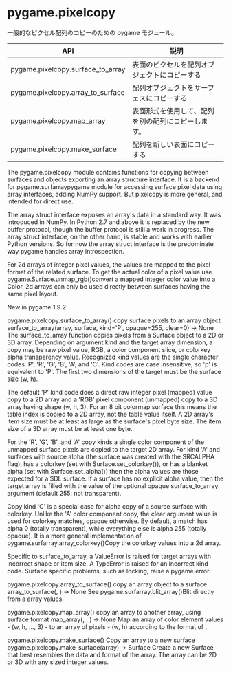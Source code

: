 # pygame.pixelcopy

一般的なピクセル配列のコピーのための pygame モジュール。

|                API                |                        説明                        |
| --------------------------------- | -------------------------------------------------- |
| pygame.pixelcopy.surface_to_array | 表面のピクセルを配列オブジェクトにコピーする       |
| pygame.pixelcopy.array_to_surface | 配列オブジェクトをサーフェスにコピーする           |
| pygame.pixelcopy.map_array        | 表面形式を使用して、配列を別の配列にコピーします。 |
| pygame.pixelcopy.make_surface     | 配列を新しい表面にコピーする                       |

The pygame.pixelcopy module contains functions for copying between surfaces and objects exporting an array structure interface. It is a backend for pygame.surfarraypygame module for accessing surface pixel data using array interfaces, adding NumPy support. But pixelcopy is more general, and intended for direct use.

The array struct interface exposes an array's data in a standard way. It was introduced in NumPy. In Python 2.7 and above it is replaced by the new buffer protocol, though the buffer protocol is still a work in progress. The array struct interface, on the other hand, is stable and works with earlier Python versions. So for now the array struct interface is the predominate way pygame handles array introspection.

For 2d arrays of integer pixel values, the values are mapped to the pixel format of the related surface. To get the actual color of a pixel value use pygame.Surface.unmap_rgb()convert a mapped integer color value into a Color. 2d arrays can only be used directly between surfaces having the same pixel layout.

New in pygame 1.9.2.

pygame.pixelcopy.surface_to_array()
copy surface pixels to an array object
surface_to_array(array, surface, kind='P', opaque=255, clear=0) -> None
The surface_to_array function copies pixels from a Surface object to a 2D or 3D array. Depending on argument kind and the target array dimension, a copy may be raw pixel value, RGB, a color component slice, or colorkey alpha transparency value. Recognized kind values are the single character codes 'P', 'R', 'G', 'B', 'A', and 'C'. Kind codes are case insensitive, so 'p' is equivalent to 'P'. The first two dimensions of the target must be the surface size (w, h).

The default 'P' kind code does a direct raw integer pixel (mapped) value copy to a 2D array and a 'RGB' pixel component (unmapped) copy to a 3D array having shape (w, h, 3). For an 8 bit colormap surface this means the table index is copied to a 2D array, not the table value itself. A 2D array's item size must be at least as large as the surface's pixel byte size. The item size of a 3D array must be at least one byte.

For the 'R', 'G', 'B', and 'A' copy kinds a single color component of the unmapped surface pixels are copied to the target 2D array. For kind 'A' and surfaces with source alpha (the surface was created with the SRCALPHA flag), has a colorkey (set with Surface.set_colorkey()), or has a blanket alpha (set with Surface.set_alpha()) then the alpha values are those expected for a SDL surface. If a surface has no explicit alpha value, then the target array is filled with the value of the optional opaque surface_to_array argument (default 255: not transparent).

Copy kind 'C' is a special case for alpha copy of a source surface with colorkey. Unlike the 'A' color component copy, the clear argument value is used for colorkey matches, opaque otherwise. By default, a match has alpha 0 (totally transparent), while everything else is alpha 255 (totally opaque). It is a more general implementation of pygame.surfarray.array_colorkey()Copy the colorkey values into a 2d array.

Specific to surface_to_array, a ValueError is raised for target arrays with incorrect shape or item size. A TypeError is raised for an incorrect kind code. Surface specific problems, such as locking, raise a pygame.error.


pygame.pixelcopy.array_to_surface()
copy an array object to a surface
array_to_surface(<surface>, <array>) -> None
See pygame.surfarray.blit_array()Blit directly from a array values.


pygame.pixelcopy.map_array()
copy an array to another array, using surface format
map_array(<array>, <array>, <surface>) -> None
Map an array of color element values - (w, h, ..., 3) - to an array of pixels - (w, h) according to the format of <surface>.


pygame.pixelcopy.make_surface()
Copy an array to a new surface
pygame.pixelcopy.make_surface(array) -> Surface
Create a new Surface that best resembles the data and format of the array. The array can be 2D or 3D with any sized integer values.


